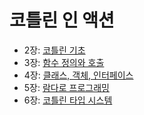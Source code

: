 
# 코틀린 인 액션

- 2장: [코틀린 기초](/src/main/kotlin/ch2)
- 3장: [함수 정의와 호출](/src/main/kotlin/ch3_함수_정의와_호출)
- 4장: [클래스, 객체, 인터페이스](/src/main/kotlin/ch4_클래스_객체_인터페이스)
- 5장: [람다로 프로그래밍](/src/main/kotlin/ch5_람다로_프로그래밍)
- 6장: [코틀린 타입 시스템](/src/main/kotlin/ch6_코틀린_타입_시스템)